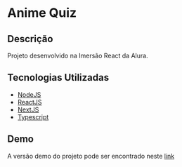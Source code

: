 # Anime Quiz

## Descrição
Projeto desenvolvido na Imersão React da Alura.

## Tecnologias Utilizadas

* [NodeJS](https://nodejs.org/)
* [ReactJS](https://reactjs.org/)
* [NextJS](https://nextjs.org/)
* [Typescript](https://www.typescriptlang.org/)

## Demo
A versão demo do projeto pode ser encontrado neste [link](https://vercel.com/denilsonssj/anime-quiz/4tiw6id32)